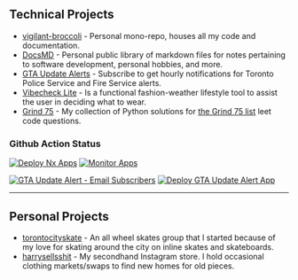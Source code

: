 ## Technical Projects

- [vigilant-broccoli](https://github.com/iamharryliu/vigilant-broccoli) - Personal mono-repo, houses all my code and documentation.
- [DocsMD](https://harryliu.design/docs-md) - Personal public library of markdown files for notes pertaining to software development, personal hobbies, and more.
- [GTA Update Alerts](https://gta-update-alerts-flask.fly.dev/) - Subscribe to get hourly notifications for Toronto Police Service and Fire Service alerts.
- [Vibecheck Lite](https://harryliu.design/projects/vibecheck-lite/app) - Is a functional fashion-weather lifestyle tool to assist the user in deciding what to wear.
- [Grind 75](https://harryliu.design/grind-75) - My collection of Python solutions for [the Grind 75 list](https://www.techinterviewhandbook.org/grind75) leet code questions.

### Github Action Status

[![Deploy Nx Apps](https://github.com/iamharryliu/vigilant-broccoli/actions/workflows/deploy-nx-apps.yml/badge.svg)](https://github.com/iamharryliu/vigilant-broccoli/actions/workflows/deploy-nx-apps.yml) [![Monitor Apps](https://github.com/iamharryliu/vigilant-broccoli/actions/workflows/monitor-apps.yml/badge.svg)](https://github.com/iamharryliu/vigilant-broccoli/actions/workflows/monitor-apps.yml)

[![GTA Update Alert - Email Subscribers](https://github.com/iamharryliu/vigilant-broccoli/actions/workflows/email-gta-update-alert-subscribers.yml/badge.svg)](https://github.com/iamharryliu/vigilant-broccoli/actions/workflows/email-gta-update-alert-subscribers.yml) [![Deploy GTA Update Alert App](https://github.com/iamharryliu/vigilant-broccoli/actions/workflows/deploy-gta-update-alert.yml/badge.svg)](https://github.com/iamharryliu/vigilant-broccoli/actions/workflows/deploy-gta-update-alert.yml)

<hr/>

## Personal Projects

- [torontocityskate](https://www.instagram.com/torontocityskate/) - An all wheel skates group that I started because of my love for skating around the city on inline skates and skateboards.
- [harrysellsshit](https://www.instagram.com/harrysellsshit/) - My secondhand Instagram store. I hold occasional clothing markets/swaps to find new homes for old pieces.
